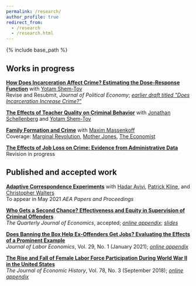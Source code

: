```yaml
---
permalink: /research/
author_profile: true
redirect_from:
  - /research
  - /research.html
---
```


{% include base_path %}

## Works in progress 

[**How Does Incarceration Affect Crime? Estimating the Dose-Response Function**](https://yotamshemtov.github.io/files/Rose_Shemtov_2020_Manuscript.pdf) with [Yotam Shem-Tov](https://yotamshemtov.github.io/index.html)  
Revise and Resubmit, *Journal of Political Economy*; [*earlier draft titled "Does Incarceration Increase Crime?"*](https://yotamshemtov.github.io/files/YotamShemTov_JMP.pdf)

[**The Effects of Teacher Quality on Criminal Behavior**](https://drive.google.com/uc?export=pdf&id=1agkUuMjtPIPoQlgQEel3tVVofs2WFVsA) with [Jonathan Schellenberg](https://sites.google.com/view/jonathanschellenberg/home?authuser=0) and [Yotam Shem-Tov](https://yotamshemtov.github.io/index.html)  

[**Family Formation and Crime**](http://maximmassenkoff.com/FamilyFormationAndCrime.pdf) with [Maxim Massenkoff](http://maximmassenkoff.com)  
Coverage: [Marginal Revolution](https://marginalrevolution.com/marginalrevolution/2019/11/more-pregnancy-less-crime.html), [Mother Jones](https://www.motherjones.com/kevin-drum/2019/11/having-a-baby-cuts-crime-by-25/), [The Economist](https://www.economist.com/graphic-detail/2020/01/03/the-prospect-of-parenthood-makes-people-more-law-abiding)

[**The Effects of Job Loss on Crime: Evidence from Administrative Data**](/files/jobloss_crime_ekr_vf.pdf)  
Revision in progress


## Published and accepted work

[**Adaptive Correspondence Experiments**](https://eml.berkeley.edu//~crwalters/papers/skynet.pdf) with [Hadar Avivi](https://avivihadar.github.io/), [Patrick Kline](https://eml.berkeley.edu/~pkline/), and [Christopher Walters](https://eml.berkeley.edu/~crwalters/)   
To appear in May 2021 *AEA Papers and Proceedings*

[**Who Gets a Second Chance? Effectiveness and Equity in Supervision of Criminal Offenders**](/files/jmp.pdf)   
*The Quarterly Journal of Economics*, accepted; [*online appendix*](/files/jmp_online_appendix.pdf); [*slides*](/files/rose_second_chances.pdf)

[**Does Banning the Box Help Ex-Offenders Get Jobs? Evaluating the Effects of a Prominent Example**](/files/btbjole_final.pdf)  
*Journal of Labor Economics*, Vol. 29, No. 1 (January 2021); [*online appendix*](/files/btb_online_appendix_0418.pdf)

[**The Rise and Fall of Female Labor Force Participation During World War II in the United States**](/files/rise_and_fall.pdf)  
*The Journal of Economic History*, Vol. 78, No. 3 (September 2018); [*online appendix*](/files/rise_and_fall_online_appendix.pdf)
